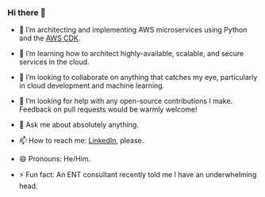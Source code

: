 ### Hi there 👋

- 🔭 I’m architecting and implementing AWS microservices using Python and the [AWS CDK](https://docs.aws.amazon.com/cdk/latest/guide/home.html).

- 🌱 I’m learning how to architect highly-available, scalable, and secure services in the cloud.

- 👯 I’m looking to collaborate on anything that catches my eye, particularly in cloud development and machine learning.

- 🤔 I’m looking for help with any open-source contributions I make. Feedback on pull requests would be warmly welcome!

- 💬 Ask me about absolutely anything.

- 📫 How to reach me: [LinkedIn](https://www.linkedin.com/in/rossrhodes/), please.

- 😄 Pronouns: He/Him.

- ⚡ Fun fact: An ENT consultant recently told me I have an underwhelming head.
